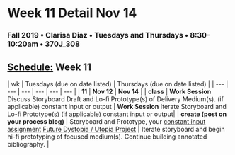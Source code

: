 # Week 11 Detail Nov 14

### Fall 2019 • Clarisa Diaz • Tuesdays and Thursdays • 8:30-10:20am • 370J_308

## [Schedule:](./) Week 11

| wk | Tuesdays \(due on date listed\) | Thursdays \(due on date listed\) |
| --- | --- | --- | --- | --- | --- |
| **11** | **Nov 12** | **Nov 14** |
| **class** | **Work Session** Discuss Storyboard Draft and Lo-fi Prototype(s) of Delivery Medium(s).  \(if applicable\) constant input or output | **Work Session** Iterate Storyboard and Lo-fi Prototype(s) \(if applicable\) constant input or output|
| **create \(post on your process blog\)** | Storyboard and Prototype, your [constant input assignment](constant-input-or-output.md)   [Future Dystopia / Utopia Project](future-dystopia-utopia-project.md) | Iterate storyboard and begin hi-fi prototyping of focused medium(s). Continue building annotated bibliography. |

